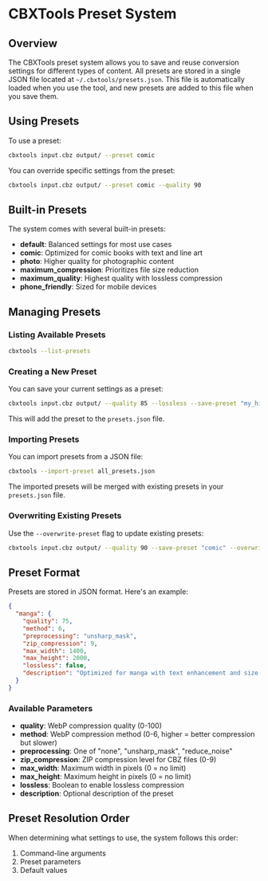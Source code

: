 # CBXTools Preset System

## Overview

The CBXTools preset system allows you to save and reuse conversion settings for different types of content. All presets are stored in a single JSON file located at `~/.cbxtools/presets.json`. This file is automatically loaded when you use the tool, and new presets are added to this file when you save them.

## Using Presets

To use a preset:

```bash
cbxtools input.cbz output/ --preset comic
```

You can override specific settings from the preset:

```bash
cbxtools input.cbz output/ --preset comic --quality 90
```

## Built-in Presets

The system comes with several built-in presets:

- **default**: Balanced settings for most use cases
- **comic**: Optimized for comic books with text and line art
- **photo**: Higher quality for photographic content
- **maximum_compression**: Prioritizes file size reduction
- **maximum_quality**: Highest quality with lossless compression
- **phone_friendly**: Sized for mobile devices

## Managing Presets

### Listing Available Presets

```bash
cbxtools --list-presets
```

### Creating a New Preset

You can save your current settings as a preset:

```bash
cbxtools input.cbz output/ --quality 85 --lossless --save-preset "my_high_quality"
```

This will add the preset to the `presets.json` file.

### Importing Presets

You can import presets from a JSON file:

```bash
cbxtools --import-preset all_presets.json
```

The imported presets will be merged with existing presets in your `presets.json` file.

### Overwriting Existing Presets

Use the `--overwrite-preset` flag to update existing presets:

```bash
cbxtools input.cbz output/ --quality 90 --save-preset "comic" --overwrite-preset
```

## Preset Format

Presets are stored in JSON format. Here's an example:

```json
{
  "manga": {
    "quality": 75,
    "method": 6,
    "preprocessing": "unsharp_mask",
    "zip_compression": 9,
    "max_width": 1400,
    "max_height": 2000,
    "lossless": false,
    "description": "Optimized for manga with text enhancement and size limits"
  }
}
```

### Available Parameters

- **quality**: WebP compression quality (0-100)
- **method**: WebP compression method (0-6, higher = better compression but slower)
- **preprocessing**: One of "none", "unsharp_mask", "reduce_noise"
- **zip_compression**: ZIP compression level for CBZ files (0-9)
- **max_width**: Maximum width in pixels (0 = no limit)
- **max_height**: Maximum height in pixels (0 = no limit)
- **lossless**: Boolean to enable lossless compression
- **description**: Optional description of the preset

## Preset Resolution Order

When determining what settings to use, the system follows this order:

1. Command-line arguments
2. Preset parameters
3. Default values